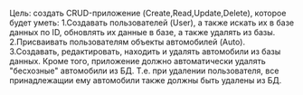 Цель: создать CRUD-приложение (Create,Read,Update,Delete), которое будет уметь:
1.Создавать пользователей (User), а также искать их в базе данных по ID, обновлять их данные в базе, а также удалять из базы.
2.Присваивать пользователям объекты автомобилей (Auto). 
3.Создавать, редактировать, находить и удалять автомобили из базы данных.
Кроме того, приложение должно автоматически удалять "бесхозные" автомобили из БД. Т.е. при удалении пользователя, все принадлежащии ему автомобили также должны быть удалены из БД.